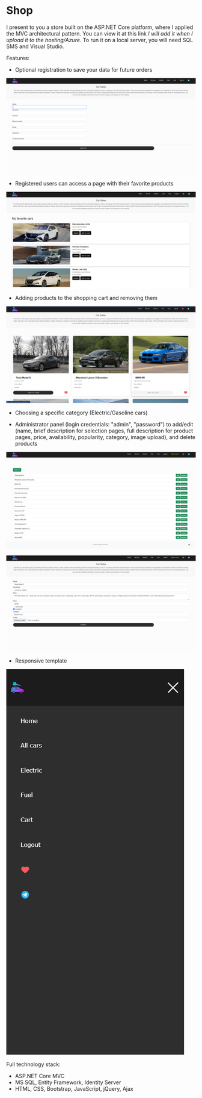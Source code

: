 # Shop
I present to you a store built on the ASP.NET Core platform, where I applied the MVC architectural pattern. You can view it at this link *I will add it when I upload it to the hosting/Azure*. To run it on a local server, you will need SQL SMS and Visual Studio.

Features:

- Optional registration to save your data for future orders

![Optional registration](https://github.com/FiJlv/Shop/blob/master/Screenshots/6.png)

- Registered users can access a page with their favorite products

![Favorite products](https://github.com/FiJlv/Shop/blob/master/Screenshots/4.png)

- Adding products to the shopping cart and removing them

![Shopping cart](https://github.com/FiJlv/Shop/blob/master/Screenshots/1.png)

- Choosing a specific category (Electric/Gasoline cars)

- Administrator panel (login credentials: "admin", "password") to add/edit (name, brief description for selection pages, full description for product pages, price, availability, popularity, category, image upload), and delete products

![Administrator panel](https://github.com/FiJlv/Shop/blob/master/Screenshots/2.png)

![Administrator panel](https://github.com/FiJlv/Shop/blob/master/Screenshots/3.png)

- Responsive template

![Responsive template](https://github.com/FiJlv/Shop/blob/master/Screenshots/5.png)

Full technology stack:
- ASP.NET Core MVC
- MS SQL, Entity Framework, Identity Server
- HTML, CSS, Bootstrap, JavaScript, jQuery, Ajax
